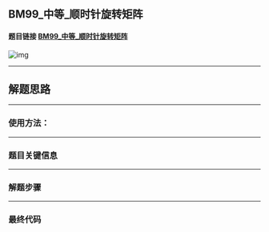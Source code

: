 ## BM99_中等_顺时针旋转矩阵

#### 题目链接 [BM99_中等_顺时针旋转矩阵](https://www.nowcoder.com/practice/2e95333fbdd4451395066957e24909cc?tpId=295&tqId=25283&ru=/exam/oj&qru=/ta/format-top101/question-ranking&sourceUrl=%2Fexam%2Foj)

![img](https://i.ibb.co/6PNDjnh/20230712130651.png)

---
## 解题思路
---
### 使用方法：
---
### 题目关键信息



---
### 解题步骤
---

### 最终代码
```

```